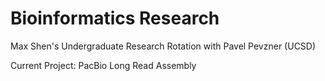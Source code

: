 Bioinformatics Research
========
Max Shen's Undergraduate Research Rotation with Pavel Pevzner (UCSD)

Current Project: PacBio Long Read Assembly
